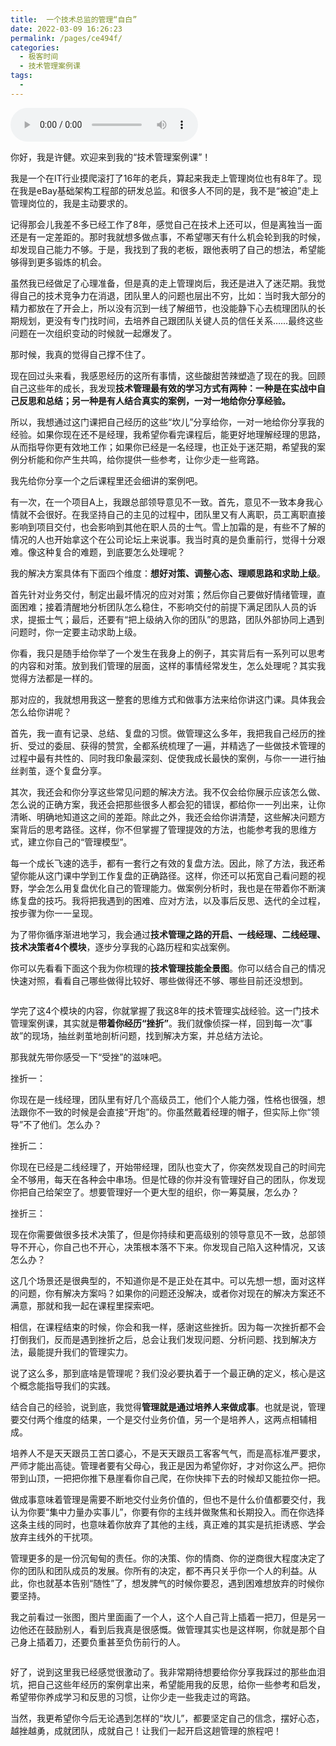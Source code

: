 ```yaml
---
title:  一个技术总监的管理“自白”
date: 2022-03-09 16:26:23
permalink: /pages/ce494f/
categories:
  - 极客时间
  - 技术管理案例课
tags:
  - 
---
```

<audio title="开篇词. 一个技术总监的管理“自白”" src="https://static001.geekbang.org/resource/audio/1e/04/1ef9412d44d9aec5559f94c9650c3404.mp3" controls="controls"></audio> 
<p>你好，我是许健。欢迎来到我的“技术管理案例课”！</p><p>我是一个在IT行业摸爬滚打了16年的老兵，算起来我走上管理岗位也有8年了。现在我是eBay基础架构工程部的研发总监。和很多人不同的是，我不是“被迫”走上管理岗位的，我是主动要求的。</p><p>记得那会儿我差不多已经工作了8年，感觉自己在技术上还可以，但是离独当一面还是有一定差距的。那时我就想多做点事，不希望哪天有什么机会轮到我的时候，却发现自己能力不够。于是，我找到了我的老板，跟他表明了自己的想法，希望能够得到更多锻炼的机会。</p><p>虽然我已经做足了心理准备，但是真的走上管理岗后，我还是进入了迷茫期。我觉得自己的技术竞争力在消退，团队里人的问题也层出不穷，比如：当时我大部分的精力都放在了开会上，所以没有沉到一线了解细节，也没能静下心去梳理团队的长期规划，更没有专门找时间，去培养自己跟团队关键人员的信任关系……最终这些问题在一次组织变动的时候就一起爆发了。</p><p>那时候，我真的觉得自己撑不住了。</p><p>现在回过头来看，我感恩经历的这所有事情，这些酸甜苦辣塑造了现在的我。回顾自己这些年的成长，我发现<strong><strong>技术管理最有效的学习方式有两种：一种是在实战中自己反思和总结；另一种是有人结合真实的案例，一对一地给你分享经验。</strong></strong></p><!-- [[[read_end]]] --><p>所以，我想通过这门课把自己经历的这些“坎儿”分享给你，一对一地给你分享我的经验。如果你现在还不是经理，我希望你看完课程后，能更好地理解经理的思路，从而指导你更有效地工作；如果你已经是一名经理，也正处于迷茫期，希望我的案例分析能和你产生共鸣，给你提供一些参考，让你少走一些弯路。</p><p>我先给你分享一个之后课程里还会细讲的案例吧。</p><p>有一次，在一个项目A上，我跟总部领导意见不一致。首先，意见不一致本身我心情就不会很好。在我坚持自己的主见的过程中，团队里又有人离职，员工离职直接影响到项目交付，也会影响到其他在职人员的士气。雪上加霜的是，有些不了解的情况的人也开始拿这个在公司论坛上来说事。我当时真的是负重前行，觉得十分艰难。像这种复合的难题，到底要怎么处理呢？</p><p>我的解决方案具体有下面四个维度：<strong>想好对策、调整心态、理顺思路和求助上级</strong>。</p><p>首先针对业务交付，制定出最坏情况的应对对策；然后你自己要做好情绪管理，直面困难；接着清醒地分析团队怎么稳住，不影响交付的前提下满足团队人员的诉求，提振士气；最后，还要有“把上级纳入你的团队”的思路，团队外部协同上遇到问题时，你一定要主动求助上级。</p><p>你看，我只是随手给你举了一个发生在我身上的例子，其实背后有一系列可以思考的内容和对策。放到我们管理的层面，这样的事情经常发生，怎么处理呢？其实我觉得方法都是一样的。</p><p>那对应的，我就想用我这一整套的思维方式和做事方法来给你讲这门课。具体我会怎么给你讲呢？</p><p>首先，我一直有记录、总结、复盘的习惯。做管理这么多年，我把我自己经历的挫折、受过的委屈、获得的赞赏，全都系统梳理了一遍，并精选了一些做技术管理的过程中最有共性的、同时我印象最深刻、促使我成长最快的案例，与你一一进行抽丝剥茧，逐个复盘分享。</p><p>其次，我还会和你分享这些常见问题的解决方法。我不仅会给你展示应该怎么做、怎么说的正确方案，我还会把那些很多人都会犯的错误，都给你一一列出来，让你清晰、明确地知道这之间的差距。除此之外，我还会给你讲清楚，这些解决问题方案背后的思考路径。这样，你不但掌握了管理提效的方法，也能参考我的思维方式，建立你自己的“管理模型”。</p><p>每一个成长飞速的选手，都有一套行之有效的复盘方法。因此，除了方法，我还希望你能从这门课中学到工作复盘的正确路径。这样，你还可以拓宽自己看问题的视野，学会怎么用复盘优化自己的管理能力。做案例分析时，我也是在带着你不断演练复盘的技巧。我将把我遇到的困难、应对方法，以及事后反思、迭代的全过程，按步骤为你一一呈现。</p><p>为了带你循序渐进地学习，我会通过<strong>技术管理之路的开启、一线经理、二线经理、技术决策者4个模块</strong>，逐步分享我的心路历程和实战案例。</p><p>你可以先看看下面这个我为你梳理的<strong>技术管理技能全景图</strong>。你可以结合自己的情况快速对照，看看自己哪些做得比较好、哪些做得还不够、哪些目前还没想到。</p><p><img src="https://static001.geekbang.org/resource/image/85/5a/85e0cc95627583a3b1398b3f4eb7195a.jpeg" alt=""></p><p>学完了这4个模块的内容，你就掌握了我这8年的技术管理实战经验。这一门技术管理案例课，其实就是<strong>带着你经历“挫折”</strong>。我们就像侦探一样，回到每一次“事故”的现场，抽丝剥茧地剖析问题，找到解决方案，并总结方法论。</p><p>那我就先带你感受一下“受挫”的滋味吧。</p><p>挫折一：</p><p>你现在是一线经理，团队里有好几个高级员工，他们个人能力强，性格也很强，想法跟你不一致的时候是会直接“开炮”的。你虽然戴着经理的帽子，但实际上你“领导”不了他们。怎么办？</p><p>挫折二：</p><p>你现在已经是二线经理了，开始带经理，团队也变大了，你突然发现自己的时间完全不够用，每天在各种会中串场。但是忙碌的你并没有管理好自己的团队，你发现你把自己给架空了。想要管理好一个更大型的组织，你一筹莫展，怎么办？</p><p>挫折三：</p><p>现在你需要做很多技术决策了，但是你持续和更高级别的领导意见不一致，总部领导不开心，你自己也不开心，决策根本落不下来。你发现自己陷入这种情况，又该怎么办？</p><p>这几个场景还是很典型的，不知道你是不是正处在其中。可以先想一想，面对这样的问题，你有解决方案吗？如果你的问题还没解决，或者你对现在的解决方案还不满意，那就和我一起在课程里探索吧。</p><p>相信，在课程结束的时候，你会和我一样，感谢这些挫折。因为每一次挫折都不会打倒我们，反而是遇到挫折之后，总会让我们发现问题、分析问题、找到解决方法，最能提升我们的管理实力。</p><p>说了这么多，那到底啥是管理呢？我们没必要执着于一个最正确的定义，核心是这个概念能指导我们的实践。</p><p>结合自己的经验，说到底，我觉得<strong>管理就是通过培养人来做成事</strong>。也就是说，管理要交付两个维度的结果，一个是交付业务价值，另一个是培养人，这两点相辅相成。</p><p>培养人不是天天跟员工苦口婆心，不是天天跟员工客客气气，而是高标准严要求，严师才能出高徒。管理者要有父母心，我正是因为希望你好，才对你这么严。把你带到山顶，一把把你推下悬崖看你自己爬，在你快摔下去的时候却又能拉你一把。</p><p>做成事意味着管理是需要不断地交付业务价值的，但也不是什么价值都要交付，我认为你要“集中力量办实事儿”，你要有你的主线并做聚焦和长期投入。而在你选择这条主线的同时，也意味着你放弃了其他的主线，真正难的其实是抗拒诱惑、学会放弃主线外的干扰项。</p><p>管理更多的是一份沉甸甸的责任。你的决策、你的情商、你的逆商很大程度决定了你的团队和团队成员的发展。你所有的决定，都不再只关乎你一个人的利益。从此，你也就基本告别“随性”了，想发脾气的时候你要忍，遇到困难想放弃的时候你要坚持。</p><p>我之前看过一张图，图片里面画了一个人，这个人自己背上插着一把刀，但是另一边他还在鼓励别人，看到后我真是很感慨。做管理其实也是这样啊，你就是那个自己身上插着刀，还要负重甚至负伤前行的人。</p><p><img src="https://static001.geekbang.org/resource/image/73/36/731e01f6fd1e534571e3dedd4ded4536.jpg" alt=""></p><p>好了，说到这里我已经感觉很激动了。我非常期待想要给你分享我踩过的那些血泪坑，把自己这些年经历的案例拿出来，希望能用我的反思，给你一些参考和启发，希望带你养成学习和反思的习惯，让你少走一些我走过的弯路。</p><p>当然，我更希望你今后无论遇到怎样的“坎儿”，都要坚定自己的信念，摆好心态，越挫越勇，成就团队，成就自己！让我们一起开启这趟管理的旅程吧！</p>